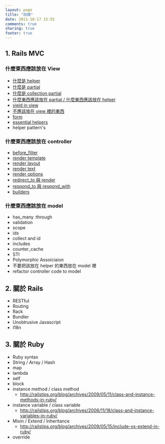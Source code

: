 ```yaml
---
layout: page
title: "目錄"
date: 2011-10-17 15:55
comments: true
sharing: true
footer: true
---
```



## 1. Rails MVC

### 什麼東西應該放在 View

- [什麼是 helper](/what-is-helper)
- [什麼是 partial](what-is-collection-of-partial)
- [什麼是 collection partial](what-is-collection-of-partial)
- [什麼東西應該放在 partial / 什麼東西應該放在 helper](/partial-or-helper)
- [yield in view](/yield-in-view)
- [不應該放在 view 裡的東西](/things-shouldnt-in-view)
- [form](/form)
- [essential helpers](/essential-helpers)
- helper pattern's

### 什麼東西應該放在 controller
- [before_filter](/before-filter)
- [render template](render-template)
- [render layout](render-layout)
- [render text](/render-text)
- [render options](/render-options)
- [redirect_to 與 render](/redirect-to-and-render)
- [respond_to 與 respond_with](/respond-to-and-respond-with)
- [builders](/builders)

### 什麼東西應該放在 model

- has_many :through
- validation
- scope
- ids
- collect and id
- includes 
- counter_cache
- STI
- Polymorphic Assoiciaion
- 不要把該放在 helper 的東西放在 model 裡
- refactor controller code to model

## 2. 關於 Rails

* RESTful
* Routing
* Rack
* Bundler
* Unobtrusive Javascript
* I18n

## 3. 關於 Ruby
* Ruby syntax
* String / Array / Hash
* map
* lambda
* self
* block
* instance method / class method
  - <http://railstips.org/blog/archives/2009/05/11/class-and-instance-methods-in-ruby/>
* instance variable / class variable
  - <http://railstips.org/blog/archives/2006/11/18/class-and-instance-variables-in-ruby/>
* Mixin / Extend / Inheritance
  - <http://railstips.org/blog/archives/2009/05/15/include-vs-extend-in-ruby/>
* override
